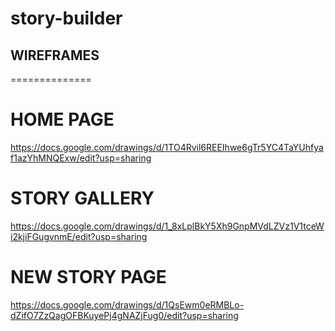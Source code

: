 # story-builder



## WIREFRAMES
==============

# HOME PAGE
https://docs.google.com/drawings/d/1TO4Rvil6REEIhwe6gTr5YC4TaYUhfyaf1azYhMNQExw/edit?usp=sharing

# STORY GALLERY
https://docs.google.com/drawings/d/1_8xLplBkY5Xh9GnpMVdLZVz1V1tceWi2kjiFGugvnmE/edit?usp=sharing

# NEW STORY PAGE
https://docs.google.com/drawings/d/1QsEwm0eRMBLo-dZifO7ZzQagOFBKuyePj4gNAZjFug0/edit?usp=sharing


